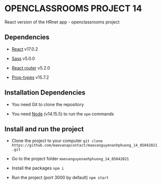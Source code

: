 # OPENCLASSROOMS PROJECT 14

React version of the HRnet app - openclassrooms project

## Dependencies

- [React](https://reactjs.org/) v17.0.2

- [Sass](https://www.npmjs.com/package/node-sass) v5.0.0

- [React router](https://reactrouter.com/) v5.2.0

- [Prop-types](https://www.npmjs.com/package/prop-types) v15.7.2

## Installation Dependencies

- You need Git to clone the repository

- You need [Node](https://nodejs.org/en/) (v14.15.5) to run the `npm` commands

## Install and run the project

- Clone the project to your computer
  `git clone https://github.com/maevanapcontact/maevanguyenanhphuong_14_05042021.git`

- Go to the project folder
  `maevanguyenanhphuong_14_05042021`

- Install the packages
  `npm i`

- Run the project (port 3000 by default)
  `npm start`
